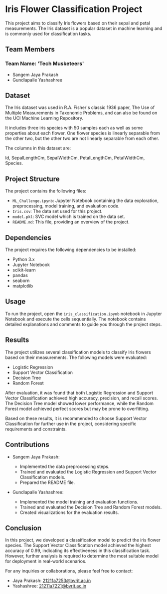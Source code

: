 # Iris Flower Classification Project

This project aims to classify Iris flowers based on their sepal and petal measurements. The Iris dataset is a popular dataset in machine learning and is commonly used for classification tasks.

## Team Members
### Team Name: 'Tech Musketeers'
- Sangem Jaya Prakash 
- Gundlapalle Yashashree

## Dataset

The Iris dataset was used in R.A. Fisher's classic 1936 paper, The Use of Multiple Measurements in Taxonomic Problems, and can also be found on the UCI Machine Learning Repository.

It includes three iris species with 50 samples each as well as some properties about each flower. One flower species is linearly separable from the other two, but the other two are not linearly separable from each other.

The columns in this dataset are:

Id,
SepalLengthCm,
SepalWidthCm,
PetalLengthCm,
PetalWidthCm,
Species.

## Project Structure

The project contains the following files:

- `ML_Challenge.ipynb`: Jupyter Notebook containing the data exploration, preprocessing, model training, and evaluation code.
- `Iris.csv`: The data set used for this project.
- `model.pkl`: SVC model which is trained on the data set. 
- `README.md`: This file, providing an overview of the project.

## Dependencies

The project requires the following dependencies to be installed:

- Python 3.x
- Jupyter Notebook
- scikit-learn
- pandas
- seaborn
- matplotlib


## Usage

To run the project, open the `iris_classification.ipynb` notebook in Jupyter Notebook and execute the cells sequentially. The notebook contains detailed explanations and comments to guide you through the project steps.

## Results

The project utilizes several classification models to classify Iris flowers based on their measurements. The following models were evaluated:

- Logistic Regression
- Support Vector Classification
- Decision Tree
- Random Forest

After evaluation, it was found that both Logistic Regression and Support Vector Classification achieved high accuracy, precision, and recall scores. The Decision Tree model showed lower performance, while the Random Forest model achieved perfect scores but may be prone to overfitting.

Based on these results, it is recommended to choose Support Vector Classification for further use in the project, considering specific requirements and constraints.

## Contributions

- Sangem Jaya Prakash:
  - Implemented the data preprocessing steps.
  - Trained and evaluated the Logistic Regression and Support Vector Classification models.
  - Prepared the README file.

- Gundlapalle Yashashree:
  - Implemented the model training and evaluation functions.
  - Trained and evaluated the Decision Tree and Random Forest models.
  - Created visualizations for the evaluation results.

## Conclusion

In this project, we developed a classification model to predict the iris flower species. The Support Vector Classification model achieved the highest accuracy of 0.99, indicating its effectiveness in this classification task. However, further analysis is required to determine the most suitable model for deployment in real-world scenarios.

For any inquiries or collaborations, please feel free to contact:

- Jaya Prakash: 21211a7253@bvrit.ac.in
- Yashashree: 21211a7221@bvrit.ac.in


